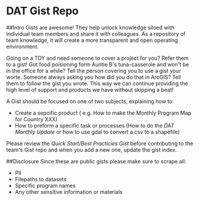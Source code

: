 # DAT Gist Repo

##Intro
Gists are awesome! They help unlock knowledge siloed with individual team members and share it with colleagues. As a repository of team knowledge, it will create a more transparent and open operating environment. 

Going on a TDY and need someone to cover a project for you? Refer them to a gist!  Got food poisioning form Auntie B's tuna-casserole and won't be in the office for a while? Tell the person covering you to use a gist your worte.  Someone always asking you how did you do that in ArcGIS?  Tell them to follow the gist you wrote.  This way we can continue providing the high level of support and products we have without skipping a beat!

A Gist should be focused on one of two subjects, explaining how to:
  - Create a sepcific product ( e.g. How to make the Monthly Program Map for Country XXX)
  - How to preform a specific task or processes (How to do the *DAT Monthly Update* or how to use gdal to convert a csv to a shapefile) 

Please review the *Quick Start/Best Practicies Gist* before contributing to the team's Gist repo and when you add a new one, update the gist index.

##Disclosure
Since these are public gists please make sure to scrape all:
- PII
- Filepaths to datasets
- Specific program names
- Any other sensitive information or materials

